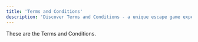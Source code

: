 ```yaml
---
title: 'Terms and Conditions'
description: 'Discover Terms and Conditions - a unique escape game experience in Hamburg St. Pauli. Book your adventure at Skurrilum now!'
---
```


These are the Terms and Conditions.
